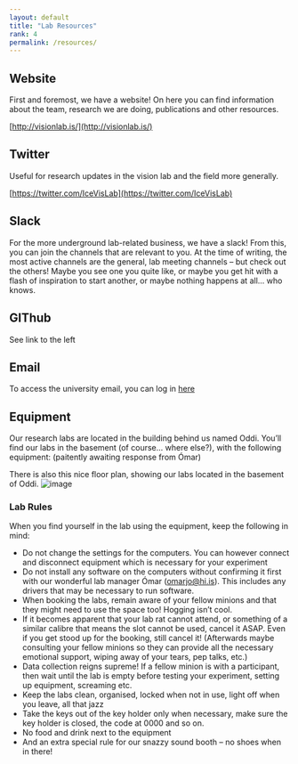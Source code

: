 ```yaml
---
layout: default
title: "Lab Resources"
rank: 4
permalink: /resources/
---
```


## Website
First and foremost, we have a website! On here you can find information about the team, research we are doing, publications and other resources.

[http://visionlab.is/](http://visionlab.is/)

## Twitter
Useful for research updates in the vision lab and the field more generally.

[https://twitter.com/IceVisLab](https://twitter.com/IceVisLab)

## Slack
For the more underground lab-related business, we have a slack! From this, you can join the channels that are relevant to you. At the time of writing, the most active channels are the general, lab meeting channels – but check out the others! Maybe you see one you quite like, or maybe you get hit with a flash of inspiration to start another, or maybe nothing happens at all... who knows.

## GIThub
See link to the left

## Email
To access the university email, you can log in [here](https://login.microsoftonline.com/common/oauth2/authorize?client_id=00000002-0000-0ff1-ce00-000000000000&redirect_uri=https%3A%2F%2Foutlook.office365.com%2Fowa%2F&resource=00000002-0000-0ff1-ce00-000000000000&response_mode=form_post&response_type=code+id_token&scope=openid&msafed=1&msaredir=1&client-request-id=ef842d13-dfcf-75f8-a49d-7376149ce545&protectedtoken=true&claims=%7B%22id_token%22%3A%7B%22xms_cc%22%3A%7B%22values%22%3A%5B%22CP1%22%5D%7D%7D%7D&domain_hint=hi.is&nonce=637692921260474386.315154c6-b6b3-4c68-b023-30f797ad80fb&state=DYvLDoMgEADB_obn3tCFxV04GL8FfKRGDYmP9ve7h5nMZbRS6iVUggaRYkKm6KKzjsCzx0AN2s52fiSTKaORCCaDQ4OwcOQ0BViylrduyy-1wzmn_eg_a7Ne7-_Ul-feS9n-&sso_reload=true)


## Equipment
Our research labs are located in the building behind us named Oddi. You’ll find our labs in the basement (of course... where else?), with the following equipment: (paitently awaiting response from Ómar)

There is also this nice floor plan, showing our labs located in the basement of Oddi.
![image](https://user-images.githubusercontent.com/94135223/141493907-02a10b1b-775d-4dd6-938e-dbceb4a2541d.png)


### Lab Rules 
When you find yourself in the lab using the equipment, keep the following in mind:
-	Do not change the settings for the computers. You can however connect and disconnect equipment which is necessary for your experiment
-	Do not install any software on the computers without confirming it first with our wonderful lab manager Ómar (omarjo@hi.is). This includes any drivers that may be necessary to run software.
-	When booking the labs, remain aware of your fellow minions and that they might need to use the space too! Hogging isn’t cool.
-	If it becomes apparent that your lab rat cannot attend, or something of a similar calibre that means the slot cannot be used, cancel it ASAP. Even if you get stood up for the booking, still cancel it! (Afterwards maybe consulting your fellow minions so they can provide all the necessary emotional support, wiping away of your tears, pep talks, etc.)
-	Data collection reigns supreme! If a fellow minion is with a participant, then wait until the lab is empty before testing your experiment, setting up equipment, screaming etc.
-	Keep the labs clean, organised, locked when not in use, light off when you leave, all that jazz
-	Take the keys out of the key holder only when necessary, make sure the key holder is closed, the code at 0000 and so on.
-	No food and drink next to the equipment
-	And an extra special rule for our snazzy sound booth – no shoes when in there!
